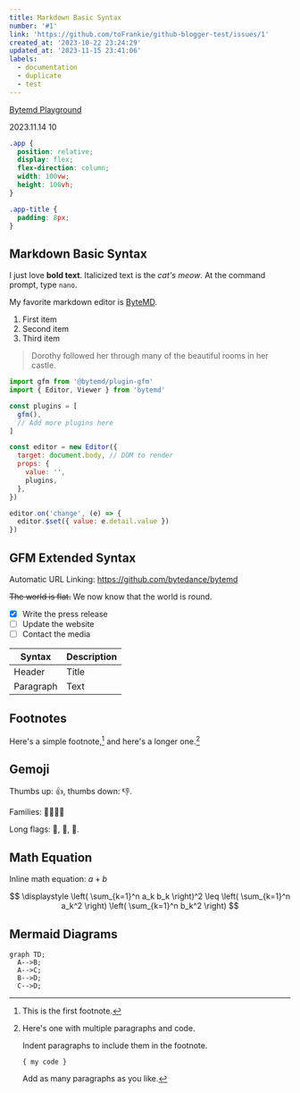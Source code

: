 ```yaml
---
title: Markdown Basic Syntax
number: '#1'
link: 'https://github.com/toFrankie/github-blogger-test/issues/1'
created_at: '2023-10-22 23:24:29'
updated_at: '2023-11-15 23:41:06'
labels:
  - documentation
  - duplicate
  - test
---
```

[Bytemd Playground](https://bytemd.js.org/playground/)

2023.11.14 10

```css
.app {
  position: relative;
  display: flex;
  flex-direction: column;
  width: 100vw;
  height: 100vh;
}

.app-title {
  padding: 8px;
}
```


## Markdown Basic Syntax

I just love **bold text**. Italicized text is the _cat's meow_. At the command prompt, type `nano`.

My favorite markdown editor is [ByteMD](https://github.com/bytedance/bytemd).

1. First item
2. Second item
3. Third item

> Dorothy followed her through many of the beautiful rooms in her castle.

```js
import gfm from '@bytemd/plugin-gfm'
import { Editor, Viewer } from 'bytemd'

const plugins = [
  gfm(),
  // Add more plugins here
]

const editor = new Editor({
  target: document.body, // DOM to render
  props: {
    value: '',
    plugins,
  },
})

editor.on('change', (e) => {
  editor.$set({ value: e.detail.value })
})
```

## GFM Extended Syntax

Automatic URL Linking: https://github.com/bytedance/bytemd

~~The world is flat.~~ We now know that the world is round.

- [x] Write the press release
- [ ] Update the website
- [ ] Contact the media

| Syntax    | Description |
| --------- | ----------- |
| Header    | Title       |
| Paragraph | Text        |

## Footnotes

Here's a simple footnote,[^1] and here's a longer one.[^bignote]

[^1]: This is the first footnote.
[^bignote]: Here's one with multiple paragraphs and code.

    Indent paragraphs to include them in the footnote.

    `{ my code }`

    Add as many paragraphs as you like.

## Gemoji

Thumbs up: :+1:, thumbs down: :-1:.

Families: :family_man_man_boy_boy:

Long flags: :wales:, :scotland:, :england:.

## Math Equation

Inline math equation: $a+b$

$$
\displaystyle \left( \sum_{k=1}^n a_k b_k \right)^2 \leq \left( \sum_{k=1}^n a_k^2 \right) \left( \sum_{k=1}^n b_k^2 \right)
$$

## Mermaid Diagrams

```mermaid
graph TD;
  A-->B;
  A-->C;
  B-->D;
  C-->D;
```
